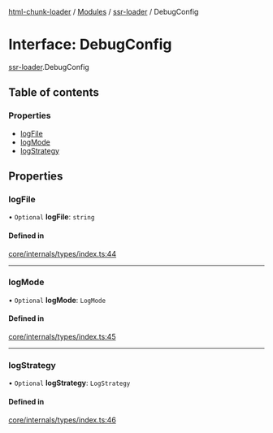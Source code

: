 [html-chunk-loader](../README.md) / [Modules](../modules.md) / [ssr-loader](../modules/ssr_loader.md) / DebugConfig

# Interface: DebugConfig

[ssr-loader](../modules/ssr_loader.md).DebugConfig

## Table of contents

### Properties

- [logFile](ssr_loader.DebugConfig.md#logfile)
- [logMode](ssr_loader.DebugConfig.md#logmode)
- [logStrategy](ssr_loader.DebugConfig.md#logstrategy)

## Properties

### logFile

• `Optional` **logFile**: `string`

#### Defined in

[core/internals/types/index.ts:44](https://github.com/abschill/html-chunk-loader/blob/017ce62/lib/core/internals/types/index.ts#L44)

___

### logMode

• `Optional` **logMode**: `LogMode`

#### Defined in

[core/internals/types/index.ts:45](https://github.com/abschill/html-chunk-loader/blob/017ce62/lib/core/internals/types/index.ts#L45)

___

### logStrategy

• `Optional` **logStrategy**: `LogStrategy`

#### Defined in

[core/internals/types/index.ts:46](https://github.com/abschill/html-chunk-loader/blob/017ce62/lib/core/internals/types/index.ts#L46)
